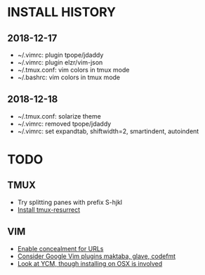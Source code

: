 # INSTALL HISTORY

## 2018-12-17
 - ~/.vimrc: plugin tpope/jdaddy
 - ~/.vimrc: plugin elzr/vim-json
 - ~/.tmux.conf: vim colors in tmux mode
 - ~/.bashrc: vim colors in tmux mode

## 2018-12-18
 - ~/.tmux.conf: solarize theme
 - ~/.vimrc: removed tpope/jdaddy
 - ~/.vimrc: set expandtab, shiftwidth=2, smartindent, autoindent

# TODO

## TMUX
  - Try splitting panes with prefix S-hjkl
  - [Install tmux-resurrect](https://github.com/tmux-plugins/tmux-resurrect)

## VIM
 - [Enable concealment for URLs](https://plasticboy/vim-markdown)
 - [Consider Google Vim plugins maktaba, glave, codefmt](https://github.com/google/vim-codefmk)
 - [Look at YCM, though installing on OSX is involved](https://github.com/Valloric/YouCompleteMe)


